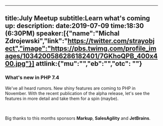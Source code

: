 ----
title:July Meetup
subtitle:Learn what's coming up:
description:
date:2019-07-09
time:18:30 (6:30PM)
speaker:[{"name":"Michal Zdrojewski","link":"https://twitter.com/strayobject","image":"https://pbs.twimg.com/profile_images/1034200586286182401/7GKhoQPB_400x400.jpg"}]
attlink:{"mu":"","eb":"","otc": ""}
----

### What's new in PHP 7.4

We've all heard rumors. New shiny features are coming to PHP in November.
With the recent publication of the alpha release, let's see the features in more detail
and take them for a spin (maybe).

<br/><br/>
Big thanks to this months sponsors **Markup**, **SalesAgility** and **JetBrains**. 
